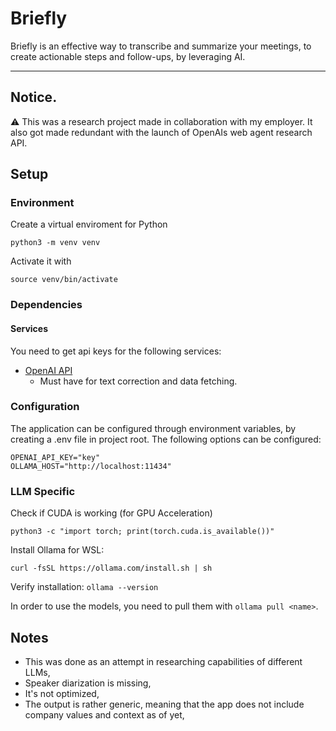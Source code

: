 # Briefly

Briefly is an effective way to transcribe and summarize your meetings, to create actionable steps and follow-ups, by leveraging AI.

<hr>

## Notice. 

⚠️ This was a research project made in collaboration with my employer. It also got made redundant with the launch of OpenAIs web agent research API. 

## Setup

### Environment

Create a virtual enviroment for Python
```shell
python3 -m venv venv
```

Activate it with
```shell
source venv/bin/activate
```

### Dependencies

#### Services
You need to get api keys for the following services:
- [OpenAI API](https://platform.openai.com/api-keys)
  - Must have for text correction and data fetching.

### Configuration

The application can be configured through environment variables, by creating a .env file in project root. The following options can be configured:
```
OPENAI_API_KEY="key"
OLLAMA_HOST="http://localhost:11434"
```

### LLM Specific
Check if CUDA is working (for GPU Acceleration)
```shell
python3 -c "import torch; print(torch.cuda.is_available())"
```

Install Ollama for WSL:
```shell
curl -fsSL https://ollama.com/install.sh | sh
```
Verify installation:
`ollama --version`

In order to use the models, you need to pull them with `ollama pull <name>`. 

## Notes

- This was done as an attempt in researching capabilities of different LLMs,
- Speaker diarization is missing,
- It's not optimized,
- The output is rather generic, meaning that the app does not include company values and context as of yet,


